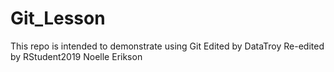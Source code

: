 # Git_Lesson
This repo is intended to demonstrate using Git
Edited by DataTroy
Re-edited by RStudent2019
Noelle Erikson